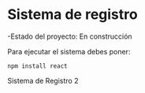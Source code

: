 <h1>Sistema de registro</h1>
-Estado del proyecto: En construcción

Para ejecutar el sistema debes poner:


```npm install react```

Sistema de Registro 2
